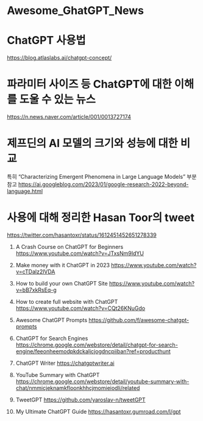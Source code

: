 # Awesome_GhatGPT_News


# ChatGPT 사용법
https://blog.atlaslabs.ai/chatgpt-concept/

# 파라미터 사이즈 등 ChatGPT에 대한 이해를 도울 수 있는 뉴스
https://n.news.naver.com/article/001/0013727174

# 제프딘의 AI 모델의 크기와 성능에 대한 비교 
특히 “Characterizing Emergent Phenomena in Large Language Models” 부분 참고
https://ai.googleblog.com/2023/01/google-research-2022-beyond-language.html

# 사용에 대해 정리한 Hasan Toor의 tweet 
https://twitter.com/hasantoxr/status/1612451452651278339
1.  A Crash Course on ChatGPT for Beginners
https://www.youtube.com/watch?v=JTxsNm9IdYU

2. Make money with it ChatGPT in 2023
https://www.youtube.com/watch?v=cTDalz2lVDA

3. How to build your own ChatGPT Site
https://www.youtube.com/watch?v=bB7xkRsEq-g

4. How to create full website with ChatGPT
https://www.youtube.com/watch?v=CQt26KNuGdo

5. Awesome ChatGPT Prompts 
https://github.com/f/awesome-chatgpt-prompts

6. ChatGPT for Search Engines
https://chrome.google.com/webstore/detail/chatgpt-for-search-engine/feeonheemodpkdckaljcjogdncpiiban?ref=producthunt

7. ChatGPT Writer
https://chatgptwriter.ai

8. YouTube Summary with ChatGPT
https://chrome.google.com/webstore/detail/youtube-summary-with-chat/nmmicjeknamkfloonkhhcjmomieiodli/related

9. TweetGPT
https://github.com/yaroslav-n/tweetGPT

10. My Ultimate ChatGPT Guide
https://hasantoxr.gumroad.com/l/gpt
